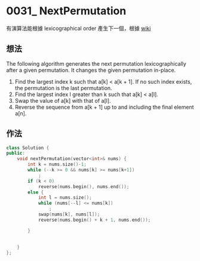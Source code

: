 # 0031_ NextPermutation
有演算法能根據 lexicographical order 產生下一個，根據 [wiki](https://en.wikipedia.org/wiki/Permutation#Generation_in_lexicographic_order)

## 想法
The following algorithm generates the next permutation lexicographically after a given permutation. It changes the given permutation in-place.

1. Find the largest index k such that a[k] < a[k + 1]. If no such index exists, the permutation is the last permutation.
2. Find the largest index l greater than k such that a[k] < a[l].
3. Swap the value of a[k] with that of a[l].
4. Reverse the sequence from a[k + 1] up to and including the final element a[n].
## 作法
```C++
class Solution {
public:
    void nextPermutation(vector<int>& nums) {
        int k = nums.size()-1;
        while (--k >= 0 && nums[k] >= nums[k+1])
            ;
        if (k < 0)
            reverse(nums.begin(), nums.end());
        else {
            int l = nums.size();
            while (nums[--l] <= nums[k])
                ;
            swap(nums[k], nums[l]);
            reverse(nums.begin() + k + 1, nums.end());

        }
        
        
    }
};
```
